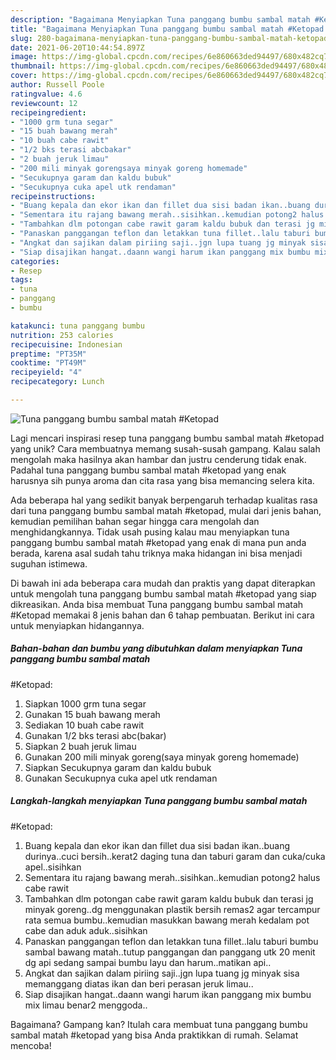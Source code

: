 ```yaml
---
description: "Bagaimana Menyiapkan Tuna panggang bumbu sambal matah #Ketopad yang Bikin Ngiler"
title: "Bagaimana Menyiapkan Tuna panggang bumbu sambal matah #Ketopad yang Bikin Ngiler"
slug: 280-bagaimana-menyiapkan-tuna-panggang-bumbu-sambal-matah-ketopad-yang-bikin-ngiler
date: 2021-06-20T10:44:54.897Z
image: https://img-global.cpcdn.com/recipes/6e860663ded94497/680x482cq70/tuna-panggang-bumbu-sambal-matah-ketopad-foto-resep-utama.jpg
thumbnail: https://img-global.cpcdn.com/recipes/6e860663ded94497/680x482cq70/tuna-panggang-bumbu-sambal-matah-ketopad-foto-resep-utama.jpg
cover: https://img-global.cpcdn.com/recipes/6e860663ded94497/680x482cq70/tuna-panggang-bumbu-sambal-matah-ketopad-foto-resep-utama.jpg
author: Russell Poole
ratingvalue: 4.6
reviewcount: 12
recipeingredient:
- "1000 grm tuna segar"
- "15 buah bawang merah"
- "10 buah cabe rawit"
- "1/2 bks terasi abcbakar"
- "2 buah jeruk limau"
- "200 mili minyak gorengsaya minyak goreng homemade"
- "Secukupnya garam dan kaldu bubuk"
- "Secukupnya cuka apel utk rendaman"
recipeinstructions:
- "Buang kepala dan ekor ikan dan fillet dua sisi badan ikan..buang durinya..cuci bersih..kerat2 daging tuna dan taburi garam dan cuka/cuka apel..sisihkan"
- "Sementara itu rajang bawang merah..sisihkan..kemudian potong2 halus cabe rawit"
- "Tambahkan dlm potongan cabe rawit garam kaldu bubuk dan terasi jg minyak goreng..dg menggunakan plastik bersih remas2 agar tercampur rata semua bumbu..kemudian masukkan bawang merah kedalam pot cabe dan aduk aduk..sisihkan"
- "Panaskan panggangan teflon dan letakkan tuna fillet..lalu taburi bumbu sambal bawang matah..tutup panggangan dan panggang utk 20 menit dg api sedang sampai bumbu layu dan harum..matikan api.."
- "Angkat dan sajikan dalam piriing saji..jgn lupa tuang jg minyak sisa memanggang diatas ikan dan beri perasan jeruk limau.."
- "Siap disajikan hangat..daann wangi harum ikan panggang mix bumbu mix limau benar2 menggoda.."
categories:
- Resep
tags:
- tuna
- panggang
- bumbu

katakunci: tuna panggang bumbu 
nutrition: 253 calories
recipecuisine: Indonesian
preptime: "PT35M"
cooktime: "PT49M"
recipeyield: "4"
recipecategory: Lunch

---
```



![Tuna panggang bumbu sambal matah
#Ketopad](https://img-global.cpcdn.com/recipes/6e860663ded94497/680x482cq70/tuna-panggang-bumbu-sambal-matah-ketopad-foto-resep-utama.jpg)

Lagi mencari inspirasi resep tuna panggang bumbu sambal matah
#ketopad yang unik? Cara membuatnya memang susah-susah gampang. Kalau salah mengolah maka hasilnya akan hambar dan justru cenderung tidak enak. Padahal tuna panggang bumbu sambal matah
#ketopad yang enak harusnya sih punya aroma dan cita rasa yang bisa memancing selera kita.



Ada beberapa hal yang sedikit banyak berpengaruh terhadap kualitas rasa dari tuna panggang bumbu sambal matah
#ketopad, mulai dari jenis bahan, kemudian pemilihan bahan segar hingga cara mengolah dan menghidangkannya. Tidak usah pusing kalau mau menyiapkan tuna panggang bumbu sambal matah
#ketopad yang enak di mana pun anda berada, karena asal sudah tahu triknya maka hidangan ini bisa menjadi suguhan istimewa.


Di bawah ini ada beberapa cara mudah dan praktis yang dapat diterapkan untuk mengolah tuna panggang bumbu sambal matah
#ketopad yang siap dikreasikan. Anda bisa membuat Tuna panggang bumbu sambal matah
#Ketopad memakai 8 jenis bahan dan 6 tahap pembuatan. Berikut ini cara untuk menyiapkan hidangannya.

<!--inarticleads1-->

##### Bahan-bahan dan bumbu yang dibutuhkan dalam menyiapkan Tuna panggang bumbu sambal matah
#Ketopad:

1. Siapkan 1000 grm tuna segar
1. Gunakan 15 buah bawang merah
1. Sediakan 10 buah cabe rawit
1. Gunakan 1/2 bks terasi abc(bakar)
1. Siapkan 2 buah jeruk limau
1. Gunakan 200 mili minyak goreng(saya minyak goreng homemade)
1. Siapkan Secukupnya garam dan kaldu bubuk
1. Gunakan Secukupnya cuka apel utk rendaman




<!--inarticleads2-->

##### Langkah-langkah menyiapkan Tuna panggang bumbu sambal matah
#Ketopad:

1. Buang kepala dan ekor ikan dan fillet dua sisi badan ikan..buang durinya..cuci bersih..kerat2 daging tuna dan taburi garam dan cuka/cuka apel..sisihkan
1. Sementara itu rajang bawang merah..sisihkan..kemudian potong2 halus cabe rawit
1. Tambahkan dlm potongan cabe rawit garam kaldu bubuk dan terasi jg minyak goreng..dg menggunakan plastik bersih remas2 agar tercampur rata semua bumbu..kemudian masukkan bawang merah kedalam pot cabe dan aduk aduk..sisihkan
1. Panaskan panggangan teflon dan letakkan tuna fillet..lalu taburi bumbu sambal bawang matah..tutup panggangan dan panggang utk 20 menit dg api sedang sampai bumbu layu dan harum..matikan api..
1. Angkat dan sajikan dalam piriing saji..jgn lupa tuang jg minyak sisa memanggang diatas ikan dan beri perasan jeruk limau..
1. Siap disajikan hangat..daann wangi harum ikan panggang mix bumbu mix limau benar2 menggoda..




Bagaimana? Gampang kan? Itulah cara membuat tuna panggang bumbu sambal matah
#ketopad yang bisa Anda praktikkan di rumah. Selamat mencoba!
